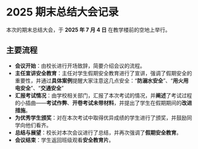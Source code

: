 # 2025 期末总结大会记录

本次的期末总结大会，于 **2025 年 7 月 4 日** 在教学楼前的空地上举行。

## 主要流程

- **会议开始**：由校长进行开场致辞，简要介绍会议的流程。
- **主任宣讲安全教育**：主任对学生假期安全教育进行了宣讲，强调了假期安全的重要性，并通过**具体案例**提醒大家注意这几点安全：“**防溺水安全**”、“**用火用电安全**”、“**交通安全**”
- **汇报考试情况**：由学校相关部门，汇报了本次考试的情况，并**阐述**了考试过程的小插曲——**考试作弊**、**开卷考试未带材料**，并提出了学生在假期期间的**改进措施**。
- **为优秀学生颁奖**：对在本次考试中取得优异成绩的学生进行了颁奖，并鼓励同学向他们看齐。
- **总结与展望**：校长对本次会议进行了总结，并再次强调了**假期安全教育**。
- **会议结束**：学生返回班级观看**安全教育片**。
